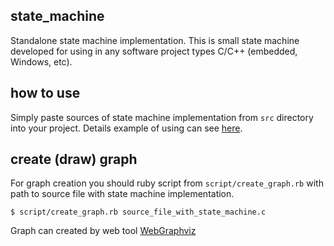 ## state_machine 
Standalone state machine implementation.
This is small state machine developed for using in any software project types C/C++ (embedded, Windows, etc).

## how to use
Simply paste sources of state machine implementation from `src` directory into your project.
Details example of using can see [here](demo/sm_demo.c).

## create (draw) graph
For graph creation you should ruby script from `script/create_graph.rb` with path to source file with state machine implementation.
    
    $ script/create_graph.rb source_file_with_state_machine.c 

Graph can created by web tool [WebGraphviz](http://www.webgraphviz.com/)
